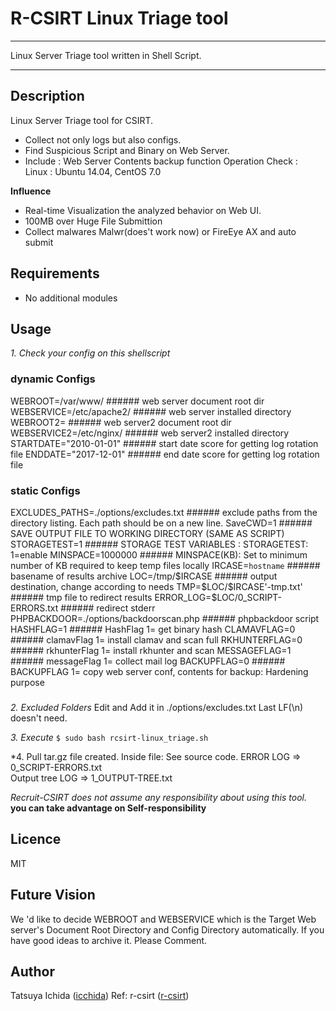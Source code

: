 R-CSIRT Linux Triage tool
====
<hr />
Linux Server Triage tool written in Shell Script.
<hr />

## Description  
Linux Server Triage tool for CSIRT.   
* Collect not only logs but also configs.
* Find Suspicious Script and Binary on Web Server.
* Include : Web Server Contents backup function
Operation Check :   
	Linux : Ubuntu 14.04, CentOS 7.0
 
**Influence** 
* Real-­time Visualization the analyzed behavior on Web UI.  
* 100MB over Huge File Submittion  
* Collect malwares Malwr(does't work now) or FireEye AX and auto submit  

## Requirements
* No additional modules

## Usage

*1. Check your config on this shellscript*

### dynamic Configs
WEBROOT=/var/www/                       ###### web server document root dir
WEBSERVICE=/etc/apache2/                ###### web server installed directory
WEBROOT2=                               ###### web server2 document root dir
WEBSERVICE2=/etc/nginx/                 ###### web server2 installed directory
STARTDATE="2010-01-01"                  ###### start date score for getting log rotation file 
ENDDATE="2017-12-01"                    ###### end date score for getting log rotation file
###

### static Configs 
EXCLUDES_PATHS=./options/excludes.txt   ###### exclude paths from the directory listing. Each path should be on a new line.
SaveCWD=1                               ###### SAVE OUTPUT FILE TO WORKING DIRECTORY (SAME AS SCRIPT) 
STORAGETEST=1                           ###### STORAGE TEST VARIABLES : STORAGETEST: 1=enable
MINSPACE=1000000                        ###### MINSPACE(KB): Set to minimum number of KB required to keep temp files locally
IRCASE=`hostname`                       ###### basename of results archive
LOC=/tmp/$IRCASE                        ###### output destination, change according to needs
TMP=$LOC/$IRCASE'-tmp.txt'          	###### tmp file to redirect results
ERROR_LOG=$LOC/0_SCRIPT-ERRORS.txt  	###### redirect stderr
PHPBACKDOOR=./options/backdoorscan.php  ###### phpbackdoor script
HASHFLAG=1                              ###### HashFlag 1= get binary hash
CLAMAVFLAG=0                            ###### clamavFlag 1= install clamav and scan full
RKHUNTERFLAG=0                          ###### rkhunterFlag 1= install rkhunter and scan
MESSAGEFLAG=1                           ###### messageFlag 1= collect mail log
BACKUPFLAG=0							###### BACKUPFLAG 1= copy web server conf, contents for backup: Hardening purpose
### 

*2. Excluded Folders*
Edit and Add it in ./options/excludes.txt
Last LF(\n) doesn't need.

*3. Execute*
`$ sudo bash rcsirt-linux_triage.sh`

*4. Pull tar.gz file created. 
	Inside file: See source code.
		ERROR LOG => 0_SCRIPT-ERRORS.txt  
		Output tree LOG => 1_OUTPUT-TREE.txt

*Recruit-CSIRT does not assume any responsibility about using this tool.*    
**you can take advantage on Self-responsibility**

## Licence
MIT

## Future Vision 
We 'd like to decide WEBROOT and WEBSERVICE which is the Target Web server's Document Root Directory and Config Directory automatically.
If you have good ideas to archive it. Please Comment.

## Author
Tatsuya Ichida  ([icchida](https://github.com/icchida)) 
Ref: r-csirt  ([r-csirt](https://github.com/r-csirt)) 

